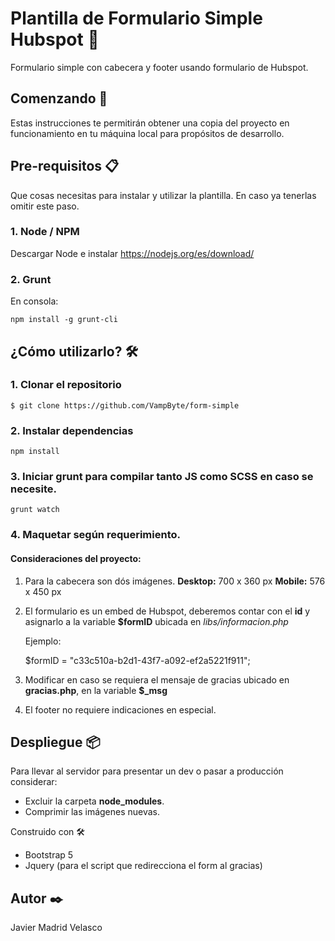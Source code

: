 # Plantilla de Formulario Simple Hubspot 📑
Formulario simple con cabecera y footer usando formulario de Hubspot.

## Comenzando 🚀
Estas instrucciones te permitirán obtener una copia del proyecto en funcionamiento en tu máquina local para propósitos de desarrollo.

## Pre-requisitos 📋
Que cosas necesitas para instalar y utilizar la plantilla.
En caso ya tenerlas omitir este paso.

### 1. Node / NPM
Descargar Node e instalar https://nodejs.org/es/download/

### 2. Grunt
En consola:

    npm install -g grunt-cli

## ¿Cómo utilizarlo? 🛠️
### 1. Clonar el repositorio

    $ git clone https://github.com/VampByte/form-simple

### 2. Instalar dependencias

    npm install

### 3. Iniciar grunt para compilar tanto JS como SCSS en caso se necesite.

    grunt watch

### 4. Maquetar según requerimiento.
#### Consideraciones del proyecto:
1. Para la cabecera son dós imágenes.
**Desktop:** 700 x 360 px
**Mobile:** 576 x 450 px

2. El formulario es un embed de Hubspot, deberemos contar con el **id** y asignarlo a la variable **$formID** ubicada en *libs/informacion.php*

    Ejemplo:

    $formID = "c33c510a-b2d1-43f7-a092-ef2a5221f911";

3. Modificar en caso se requiera el mensaje de gracias ubicado en **gracias.php**, en la variable **$_msg**

4. El footer no requiere indicaciones en especial.


## Despliegue 📦
Para llevar al servidor para presentar un dev o pasar a producción considerar:
- Excluir la carpeta **node_modules**.
- Comprimir las imágenes nuevas.

Construido con 🛠️
- Bootstrap 5
- Jquery (para el script que redirecciona el form al gracias)

## Autor ✒️
Javier Madrid Velasco